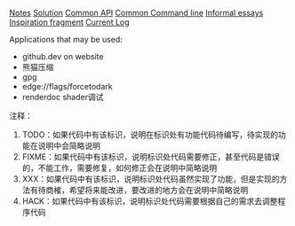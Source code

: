 [Notes](./Note/Notes.md)
[Solution](./Note/Solution/Solution.md)
[Common API](./Note/Common%20API.md)
[Common Command line](./Note/Common%20Command%20line.md)
[Informal essays](./.secrets/Informal%20essays/Informal%20essays.md)
[Inspiration fragment](./.secrets/Informal%20essays/Inspiration%20fragment.md)
[Current Log](./LegacyLog/TODO&LOG.md)

Applications that may be used:
- github.dev on website
- 熊猫压缩
- gpg
- edge://flags/forcetodark
- renderdoc shader调试

注释：
1. TODO：如果代码中有该标识，说明在标识处有功能代码待编写，待实现的功能在说明中会简略说明
2. FIXME：如果代码中有该标识，说明标识处代码需要修正，甚至代码是错误的，不能工作，需要修复，如何修正会在说明中简略说明
3. XXX：如果代码中有该标识，说明标识处代码虽然实现了功能，但是实现的方法有待商榷，希望将来能改进，要改进的地方会在说明中简略说明
4. HACK：如果代码中有该标识，说明标识处代码需要根据自己的需求去调整程序代码